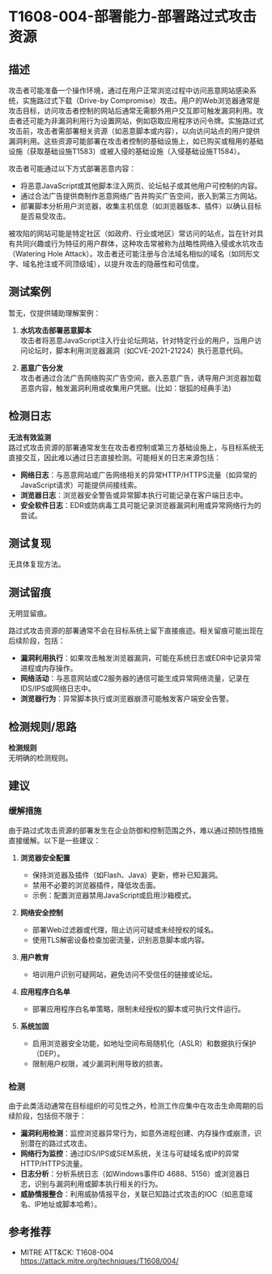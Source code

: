 # T1608-004-部署能力-部署路过式攻击资源

## 描述

攻击者可能准备一个操作环境，通过在用户正常浏览过程中访问恶意网站感染系统，实施路过式下载（Drive-by Compromise）攻击。用户的Web浏览器通常是攻击目标，访问攻击者控制的网站后通常无需额外用户交互即可触发漏洞利用。攻击者还可能为非漏洞利用行为设置网站，例如窃取应用程序访问令牌。实施路过式攻击前，攻击者需部署相关资源（如恶意脚本或内容），以向访问站点的用户提供漏洞利用。这些资源可能部署在攻击者控制的基础设施上，如已购买或租用的基础设施（获取基础设施T1583）或被入侵的基础设施（入侵基础设施T1584）。

攻击者可能通过以下方式部署恶意内容：
- 将恶意JavaScript或其他脚本注入网页、论坛帖子或其他用户可控制的内容。
- 通过合法广告提供商制作恶意网络广告并购买广告空间，嵌入到第三方网站。
- 部署脚本分析用户浏览器，收集主机信息（如浏览器版本、插件）以确认目标是否易受攻击。

被攻陷的网站可能是特定社区（如政府、行业或地区）常访问的站点，旨在针对具有共同兴趣或行为特征的用户群体，这种攻击常被称为战略性网络入侵或水坑攻击（Watering Hole Attack）。攻击者还可能注册与合法域名相似的域名（如同形文字、域名抢注或不同顶级域），以提升攻击的隐蔽性和可信度。

## 测试案例

暂无，仅提供辅助理解案例：

1. **水坑攻击部署恶意脚本**  
   攻击者将恶意JavaScript注入行业论坛网站，针对特定行业的用户，当用户访问论坛时，脚本利用浏览器漏洞（如CVE-2021-21224）执行恶意代码。

2. **恶意广告分发**  
   攻击者通过合法广告网络购买广告空间，嵌入恶意广告，诱导用户浏览器加载恶意内容，触发漏洞利用或收集用户凭据。(比如：银狐的经典手法)

## 检测日志

**无法有效监测**  
路过式攻击资源的部署通常发生在攻击者控制或第三方基础设施上，与目标系统无直接交互，因此难以通过日志直接检测。可能相关的日志来源包括：

- **网络日志**：与恶意网站或广告网络相关的异常HTTP/HTTPS流量（如异常的JavaScript请求）可能提供间接线索。
- **浏览器日志**：浏览器安全警告或异常脚本执行可能记录在客户端日志中。
- **安全软件日志**：EDR或防病毒工具可能记录浏览器漏洞利用或异常网络行为的尝试。

## 测试复现

无具体复现方法。  

## 测试留痕

无明显留痕。  

路过式攻击资源的部署通常不会在目标系统上留下直接痕迹。相关留痕可能出现在后续阶段，包括：

- **漏洞利用执行**：如果攻击触发浏览器漏洞，可能在系统日志或EDR中记录异常进程或内存操作。
- **网络活动**：与恶意网站或C2服务器的通信可能生成异常网络流量，记录在IDS/IPS或网络日志中。
- **浏览器行为**：异常脚本执行或浏览器崩溃可能触发客户端安全告警。

## 检测规则/思路

**检测规则**  
无明确的检测规则。

## 建议

### 缓解措施

由于路过式攻击资源的部署发生在企业防御和控制范围之外，难以通过预防性措施直接缓解。以下是一些建议：

1. **浏览器安全配置**  
   - 保持浏览器及插件（如Flash、Java）更新，修补已知漏洞。  
   - 禁用不必要的浏览器插件，降低攻击面。  
   - 示例：配置浏览器禁用JavaScript或启用沙箱模式。

2. **网络安全控制**  
   - 部署Web过滤器或代理，阻止访问可疑或未经授权的域名。  
   - 使用TLS解密设备检查加密流量，识别恶意脚本或内容。  

3. **用户教育**  
   - 培训用户识别可疑网站，避免访问不受信任的链接或论坛。  

4. **应用程序白名单**  
   - 部署应用程序白名单策略，限制未经授权的脚本或可执行文件运行。  

5. **系统加固**  
   - 启用浏览器安全功能，如地址空间布局随机化（ASLR）和数据执行保护（DEP）。  
   - 限制用户权限，减少漏洞利用导致的损害。

### 检测

由于此类活动通常在目标组织的可见性之外，检测工作应集中在攻击生命周期的后续阶段，包括但不限于：  
- **漏洞利用检测**：监控浏览器异常行为，如意外进程创建、内存操作或崩溃，识别潜在的路过式攻击。  
- **网络行为监控**：通过IDS/IPS或SIEM系统，关注与可疑域名或IP的异常HTTP/HTTPS流量。  
- **日志分析**：分析系统日志（如Windows事件ID 4688、5156）或浏览器日志，识别与漏洞利用或脚本执行相关的行为。  
- **威胁情报整合**：利用威胁情报平台，关联已知路过式攻击的IOC（如恶意域名、IP地址或脚本哈希）。

## 参考推荐

- MITRE ATT&CK: T1608-004  
  <https://attack.mitre.org/techniques/T1608/004/>